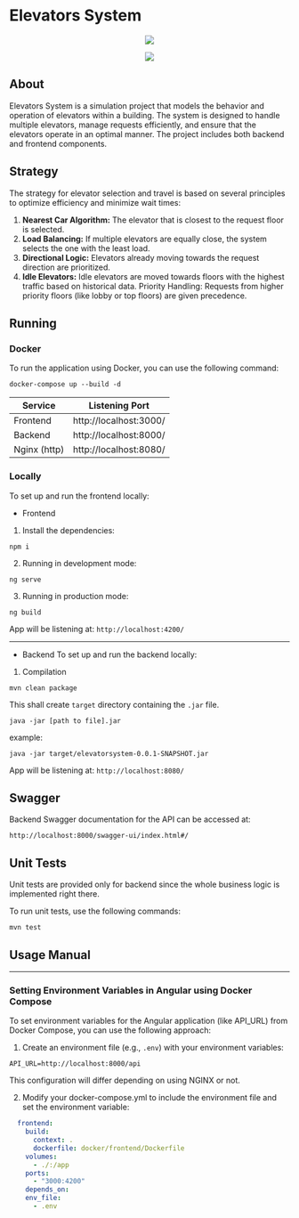 # Elevators System
<p align="center">
  <a href="https://skillicons.dev">
    <img src="https://skillicons.dev/icons?i=git,docker,java,spring" />
  </a>
</p>
<p align="center">
  <a href="https://skillicons.dev">
    <img src="https://skillicons.dev/icons?i=angular,typescript,threejs,tailwind" />
  </a>
</p>

## About
Elevators System is a simulation project that models the behavior and operation of elevators within a building. The system is designed to handle multiple elevators, manage requests efficiently, and ensure that the elevators operate in an optimal manner. The project includes both backend and frontend components.

## Strategy
The strategy for elevator selection and travel is based on several principles to optimize efficiency and minimize wait times:
1. <b>Nearest Car Algorithm:</b> The elevator that is closest to the request floor is selected.
2. <b>Load Balancing:</b> If multiple elevators are equally close, the system selects the one with the least load.
3. <b>Directional Logic:</b> Elevators already moving towards the request direction are prioritized.
4. <b>Idle Elevators:</b> Idle elevators are moved towards floors with the highest traffic based on historical data.
   Priority Handling: Requests from higher priority floors (like lobby or top floors) are given precedence.

## Running 

### Docker
To run the application using Docker, you can use the following command:
```shell
docker-compose up --build -d 
```

| Service      | Listening Port         |
|--------------|------------------------|
| Frontend     | http://localhost:3000/ |
| Backend      | http://localhost:8000/ |
| Nginx (http) | http://localhost:8080/ |


### Locally
To set up and run the frontend locally:
- Frontend
1. Install the dependencies:
```shell
npm i
```
2. Running in development mode:

```shell
ng serve
```

3. Running in production mode:

```shell
ng build
```

App will be listening at: `http://localhost:4200/`
___

- Backend
  To set up and run the backend locally:

1. Compilation
``` 
mvn clean package
```
This shall create `target` directory containing the `.jar` file.

``` 
java -jar [path to file].jar
```
example:
``` 
java -jar target/elevatorsystem-0.0.1-SNAPSHOT.jar
```

App will be listening at: `http://localhost:8080/`


## Swagger
Backend Swagger documentation for the API can be accessed at:
```
http://localhost:8000/swagger-ui/index.html#/
```


## Unit Tests

Unit tests are provided only for backend since the whole business logic is implemented right there.

To run unit tests, use the following commands:
```shell
mvn test
```

## Usage Manual



---
### Setting Environment Variables in Angular using Docker Compose
To set environment variables for the Angular application (like API_URL) from Docker Compose, you can use the following approach:
1. Create an environment file (e.g., `.env`) with your environment variables:

```dotenv
API_URL=http://localhost:8000/api
```
This configuration will differ depending on using NGINX or not.

2. Modify your docker-compose.yml to include the environment file and set the environment variable:
```yml
  frontend:
    build:
      context: .
      dockerfile: docker/frontend/Dockerfile
    volumes:
      - ./:/app
    ports:
      - "3000:4200"
    depends_on:
    env_file:
      - .env
```